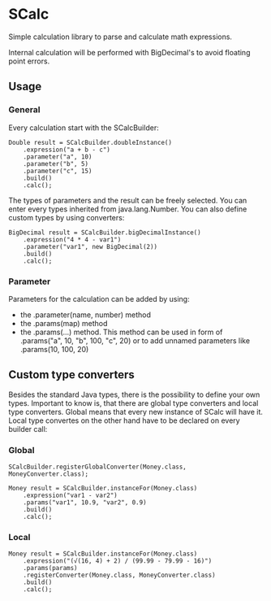 # SCalc
Simple calculation library to parse and calculate math expressions.

Internal calculation will be performed with BigDecimal's to avoid floating point errors.

## Usage
### General
Every calculation start with the SCalcBuilder:
```
Double result = SCalcBuilder.doubleInstance()
    .expression("a + b - c")
    .parameter("a", 10)
    .parameter("b", 5)
    .parameter("c", 15)
    .build()
    .calc();
```

The types of parameters and the result can be freely selected. You can enter every types inherited from java.lang.Number. You can also define custom types by using converters:
```
BigDecimal result = SCalcBuilder.bigDecimalInstance()
    .expression("4 * 4 - var1")
    .parameter("var1", new BigDecimal(2))
    .build()
    .calc();
```

### Parameter
Parameters for the calculation can be added by using:  
- the .parameter(name, number) method
- the .params(map) method
- the .params(...) method. This method can be used in form of .params("a", 10, "b", 100, "c", 20) or to add unnamed parameters like .params(10, 100, 20)


## Custom type converters
Besides the standard Java types, there is the possibility to define your own types. Important to know is, that there are global type converters and local type converters. Global means that every new instance of SCalc will have it. Local type convertes on the other hand have to be declared on every builder call:

### Global
```
SCalcBuilder.registerGlobalConverter(Money.class, MoneyConverter.class);

Money result = SCalcBuilder.instanceFor(Money.class)
    .expression("var1 - var2")
    .params("var1", 10.9, "var2", 0.9)
    .build()
    .calc();
```

### Local
```
Money result = SCalcBuilder.instanceFor(Money.class)
    .expression("(√(16, 4) + 2) / (99.99 - 79.99 - 16)")
    .params(params)
    .registerConverter(Money.class, MoneyConverter.class)
    .build()
    .calc();
```